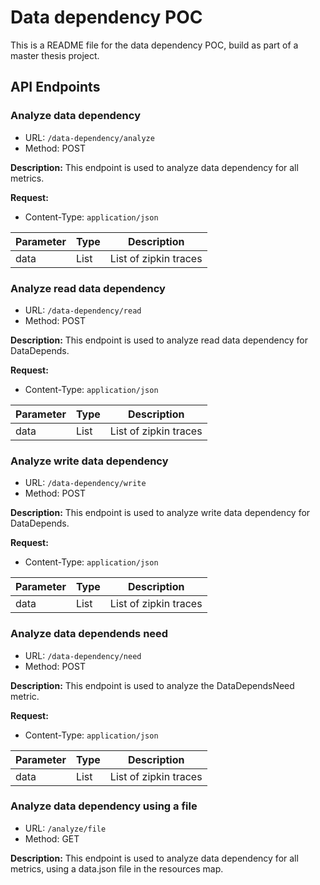 # Data dependency POC

This is a README file for the data dependency POC, build as part of a master thesis project.

## API Endpoints

### Analyze data dependency

- URL: `/data-dependency/analyze`
- Method: POST

**Description:**
This endpoint is used to analyze data dependency for all metrics.

**Request:**
- Content-Type: `application/json`

| Parameter   | Type | Description                |
|-------------|------|----------------------------|
| data        | List | List of zipkin traces      |

### Analyze read data dependency

- URL: `/data-dependency/read`
- Method: POST

**Description:**
This endpoint is used to analyze read data dependency for DataDepends.

**Request:**
- Content-Type: `application/json`

| Parameter   | Type | Description                |
|-------------|------|----------------------------|
| data        | List | List of zipkin traces      |

### Analyze write data dependency

- URL: `/data-dependency/write`
- Method: POST

**Description:**
This endpoint is used to analyze write data dependency for DataDepends.

**Request:**
- Content-Type: `application/json`

| Parameter   | Type | Description                |
|-------------|------|----------------------------|
| data        | List | List of zipkin traces      |

### Analyze  data dependends need

- URL: `/data-dependency/need`
- Method: POST

**Description:**
This endpoint is used to analyze the DataDependsNeed metric.

**Request:**
- Content-Type: `application/json`

| Parameter   | Type | Description                |
|-------------|------|----------------------------|
| data        | List | List of zipkin traces      |


### Analyze data dependency using a file

- URL: `/analyze/file`
- Method: GET

**Description:**
This endpoint is used to analyze data dependency for all metrics, using a data.json file in the resources map.


